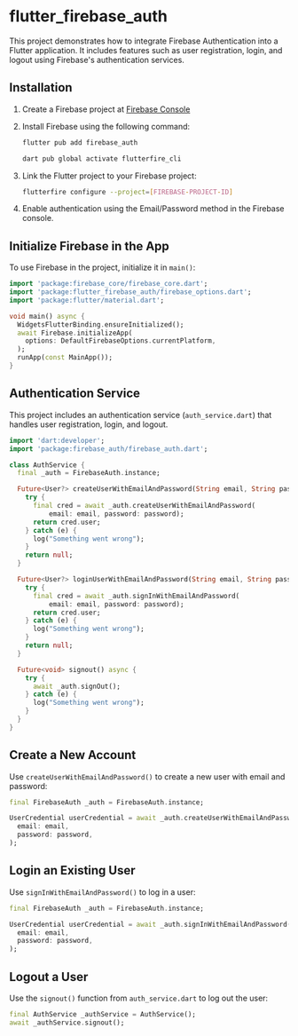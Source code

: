 # flutter_firebase_auth

This project demonstrates how to integrate Firebase Authentication into a Flutter application. It includes features such as user registration, login, and logout using Firebase's authentication services.

## Installation

1. Create a Firebase project at [Firebase Console](https://console.firebase.google.com/)
2. Install Firebase using the following command:

   ```sh
   flutter pub add firebase_auth
   ```

   ```sh
   dart pub global activate flutterfire_cli
   ```

3. Link the Flutter project to your Firebase project:
   ```sh
   flutterfire configure --project=[FIREBASE-PROJECT-ID]
   ```
4. Enable authentication using the Email/Password method in the Firebase console.

## Initialize Firebase in the App

To use Firebase in the project, initialize it in `main()`:

```dart
import 'package:firebase_core/firebase_core.dart';
import 'package:flutter_firebase_auth/firebase_options.dart';
import 'package:flutter/material.dart';

void main() async {
  WidgetsFlutterBinding.ensureInitialized();
  await Firebase.initializeApp(
    options: DefaultFirebaseOptions.currentPlatform,
  );
  runApp(const MainApp());
}
```

## Authentication Service

This project includes an authentication service (`auth_service.dart`) that handles user registration, login, and logout.

```dart
import 'dart:developer';
import 'package:firebase_auth/firebase_auth.dart';

class AuthService {
  final _auth = FirebaseAuth.instance;

  Future<User?> createUserWithEmailAndPassword(String email, String password) async {
    try {
      final cred = await _auth.createUserWithEmailAndPassword(
          email: email, password: password);
      return cred.user;
    } catch (e) {
      log("Something went wrong");
    }
    return null;
  }

  Future<User?> loginUserWithEmailAndPassword(String email, String password) async {
    try {
      final cred = await _auth.signInWithEmailAndPassword(
          email: email, password: password);
      return cred.user;
    } catch (e) {
      log("Something went wrong");
    }
    return null;
  }

  Future<void> signout() async {
    try {
      await _auth.signOut();
    } catch (e) {
      log("Something went wrong");
    }
  }
}
```

## Create a New Account

Use `createUserWithEmailAndPassword()` to create a new user with email and password:

```dart
final FirebaseAuth _auth = FirebaseAuth.instance;

UserCredential userCredential = await _auth.createUserWithEmailAndPassword(
  email: email,
  password: password,
);
```

## Login an Existing User

Use `signInWithEmailAndPassword()` to log in a user:

```dart
final FirebaseAuth _auth = FirebaseAuth.instance;

UserCredential userCredential = await _auth.signInWithEmailAndPassword(
  email: email,
  password: password,
);
```

## Logout a User

Use the `signout()` function from `auth_service.dart` to log out the user:

```dart
final AuthService _authService = AuthService();
await _authService.signout();
```
